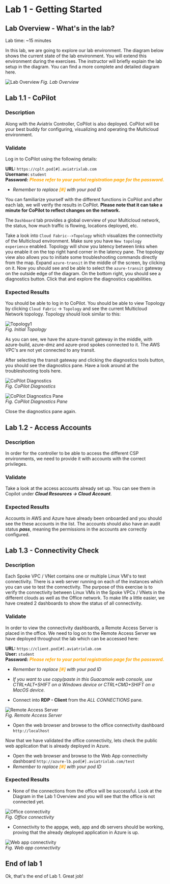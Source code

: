 # Lab 1 - Getting Started

## Lab Overview - What's in the lab?

Lab time: ~15 minutes

In this lab, we are going to explore our lab environment. The diagram below shows the current state of the lab environment. You will extend this environment during the exercises. The instructor will briefly explain the lab setup in the diagram. You can find a more complete and detailed diagram here.

![Lab Overview](images/lab-before2.png)
_Fig. Lab Overview_

## Lab 1.1 - CoPilot

### Description

Along with the Aviatrix Controller, CoPilot is also deployed. CoPilot will be your best buddy for configuring, visualizing and operating the Multicloud environment.

### Validate

Log in to CoPilot using the following details:

**URL:**  ```https://cplt.pod[#].aviatrixlab.com```  
**Username:**  ```student```  
**Password:** <span style="color:orange">***Please refer to your portal registration page for the password.***</span>  

* _Remember to replace <span style="color:orange">**[#]**</span> with your pod ID_

You can familiarize yourself with the different functions in CoPilot and after each lab, we will verify the results in CoPilot.
**Please note that it can take a minute for CoPilot to reflect changes on the network.**

The `Dashboard` tab provides a global overview of your Multicloud network, the status, how much traffic is flowing, locations deployed, etc.  

Take a look into `Cloud Fabric-->Topology` which visualizes the connectivity of the Multicloud environment. Make sure you have `New topology experience` enabled. Topology will show you latency between links when you enable it on the top right hand corner in the latency pane. The topology view also allows you to initiate some troubleshooting commands directly from the map. Expand `azure-transit` in the middle of the screen, by clicking on it. Now you should see and be able to select the `azure-transit` gateway on the outside edge of the diagram. On the bottom right, you should see a diagnostics button. Click that and explore the diagnostics capabilities.

### Expected Results

You should be able to log in to CoPilot. You should be able to view Topology by clicking `Cloud Fabric` -> `Topology` and see the current Multicloud Network topology. Topology should look similar to this:  

![Topology1](images/lab1-copilot-topology.png)  
_Fig. Initial Topology_  

As you can see, we have the azure-transit gateway in the middle, with azure-build, azure-dmz and azure-prod spokes connected to it. The AWS VPC's are not yet connected to any transit.

After selecting the transit gateway and clicking the diagnostics tools button, you should see the diagnostics pane. Have a look around at the troubleshooting tools here.

![CoPilot Diagnostics](images/lab1-copilot-diagnostics.png)  
_Fig. CoPilot Diagnostics_  

![CoPilot Diagnostics Pane](images/lab1-copilot-diagnostics-pane.png)  
_Fig. CoPilot Diagnostics Pane_  

Close the diagnostics pane again.

## Lab 1.2 - Access Accounts

### Description

In order for the controller to be able to access the different CSP environments, we need to provide it with accounts with the correct privileges.

### Validate

Take a look at the access accounts already set up. You can see them in Copilot under **_Cloud Resources -> Cloud Account_**.

### Expected Results

Accounts in AWS and Azure have already been onboarded and you should see the these accounts in the list. The accounts should also have an audit status **_pass_**, meaning the permissions in the accounts are correctly configured.

## Lab 1.3 - Connectivity Check

### Description

Each Spoke VPC / VNet contains one or multiple Linux VM's to test connectivity. There is a web server running on each of the instances which you can use to test the connectivity. The purpose of this exercise is to verify the connectivity between Linux VMs in the Spoke VPCs / VNets in the different clouds as well as the Office network. To make life a little easier, we have created 2 dashboards to show the status of all connectivity.

### Validate

In order to view the connectivity dashboards, a Remote Access Server is placed in the office.  We need to log on to the Remote Access Server we have deployed throughout the lab which can be accessed here:

**URL:** ```https://client.pod[#].aviatrixlab.com```  
**User:** ```student```  
**Password:** <span style="color:orange">***Please refer to your portal registration page for the password.***</span>  

* _Remember to replace <span style="color:orange">**[#]**</span> with your pod ID_
* _If you want to use copy/paste in this Guacamole web console, use CTRL+ALT+SHIFT on a Windows device or CTRL+CMD+SHIFT on a MacOS device._

* Connect into **RDP - Client** from the *ALL CONNECTIONS* pane.  

![Remote Access Server](images/lab1-remote-access.png)  
_Fig. Remote Access Server_  

* Open the web browser and browse to the office connectivity dashboard ```http://localhost```

Now that we have validated the office connectivity, lets check the public web application that is already deployed in Azure.

* Open the web browser and browse to the Web App connectivity dashboard ```http://azure-lb.pod[#].aviatrixlab.com/test```
* _Remember to replace <span style="color:orange">**[#]**</span> with your pod ID_

### Expected Results

* None of the connections from the office will be successful. Look at the Diagram in the Lab 1 Overview and you will see that the office is not connected yet.

![Office connectivity](images/lab1-connectivity-from-office.png)  
_Fig. Office connectivity_  

* Connectivity to the appgw, web, app and db servers should be working, proving that the already deployed application in Azure is up.

![Web app connectivity](images/lab1-connectivity-3tier-app.png)  
_Fig. Web app connectivity_  

## End of lab 1

Ok, that's the end of Lab 1. Great job!
